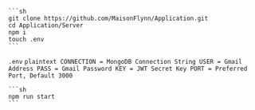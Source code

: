     ```sh
    git clone https://github.com/MaisonFlynn/Application.git
    cd Application/Server
    npm i
    touch .env
    ```

`.env`
    ```plaintext
    CONNECTION = MongoDB Connection String
    USER = Gmail Address
    PASS = Gmail Password
    KEY = JWT Secret Key
    PORT = Preferred Port, Default 3000
    ```

    ```sh
    npm run start
    ```